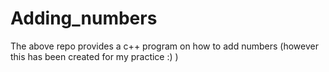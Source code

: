 # Adding_numbers
The above repo provides a c++ program on how to add numbers (however this has been created for my practice :) )

